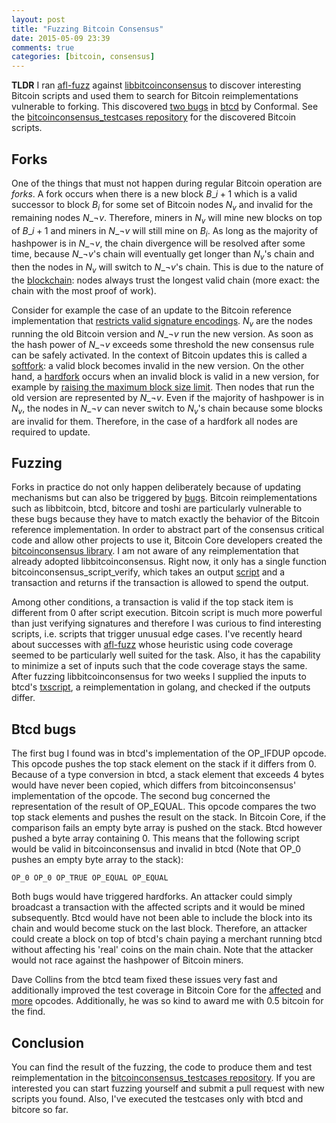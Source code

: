```yaml
---
layout: post
title: "Fuzzing Bitcoin Consensus"
date: 2015-05-09 23:39
comments: true
categories: [bitcoin, consensus]
---
```


**TLDR** I ran [afl-fuzz](http://lcamtuf.coredump.cx/afl/) against [libbitcoinconsensus](https://github.com/bitcoin/bitcoin/blob/15facb4aca75122b6ae0dcc6f6e112127e6a0e59/doc/release-notes/release-notes-0.10.0.md#consensus-library) to discover interesting Bitcoin scripts and used them to search for Bitcoin reimplementations vulnerable to forking. This discovered [two bugs](https://github.com/btcsuite/btcd/commit/f284b9b3947eb33b91e31deec74936855feed61f) in [btcd](https://github.com/btcsuite/btcd) by Conformal.
See the [bitcoinconsensus_testcases repository](https://github.com/jonasnick/bitcoinconsensus_testcases) for the discovered Bitcoin scripts.

<!-- more -->

Forks
---
One of the things that must not happen during regular Bitcoin operation are *forks*.
A fork occurs when there is a new block $B\_{i+1}$ which is a valid successor to block $B_i$ for some set of Bitcoin nodes $N_v$ and invalid for the remaining nodes $N\_{\neg v}$.
Therefore, miners in $N_v$ will mine new blocks on top of $B\_{i+1}$ and miners in $N\_{\neg v}$ will still mine on $B_i$.
As long as the majority of hashpower is in $N\_{\neg v}$, the chain divergence will be resolved after some time, because $N\_{\neg v}$'s chain will eventually get longer than $N_v$'s chain
and then the nodes in $N_v$ will switch to $N\_{\neg v}$'s chain. 
This is due to the nature of the [blockchain](https://en.bitcoin.it/wiki/Block_chain): nodes always trust the longest valid chain (more exact: the chain with the most proof of work).

Consider for example the case of an update to the Bitcoin reference implementation that [restricts valid signature encodings](https://github.com/bitcoin/bips/blob/ced361de1d47c71e967430e17339be520b71bb1a/bip-0062.mediawiki#block-validity). $N_v$ are the nodes running the old Bitcoin version and $N\_{\neg v}$ run the new version. 
As soon as the hash power of $N\_{\neg v}$ exceeds some threshold the new consensus rule can be safely activated. 
In the context of Bitcoin updates this is called a [softfork](https://en.bitcoin.it/wiki/Softfork): a valid block becomes invalid in the new version.
On the other hand, a [hardfork](https://en.bitcoin.it/wiki/Hardfork) occurs when an invalid block is valid in a new version, for example by [raising the maximum block size limit](http://gavinandresen.ninja/time-to-roll-out-bigger-blocks).
Then nodes that run the old version are represented by $N\_{\neg v}$. Even if the majority of hashpower is in $N_v$, the nodes in $N\_{\neg v}$ can never switch 
to $N_v$'s chain because some blocks are invalid for them. 
Therefore, in the case of a hardfork all nodes are required to update.

Fuzzing
---
Forks in practice do not only happen deliberately because of updating mechanisms but can also be triggered by [bugs](https://github.com/bitcoin/bips/blob/master/bip-0050.mediawiki).
Bitcoin reimplementations such as libbitcoin, btcd, bitcore and toshi are particularly vulnerable to these bugs because they have to match exactly the behavior of the Bitcoin reference implementation.
In order to abstract part of the consensus critical code and allow other projects to use it, Bitcoin Core developers created the [bitcoinconsensus library](https://github.com/bitcoin/bitcoin/blob/15facb4aca75122b6ae0dcc6f6e112127e6a0e59/doc/release-notes/release-notes-0.10.0.md#consensus-library). 
I am not aware of any reimplementation that already adopted libbitcoinconsensus.
Right now, it only has a single function bitcoinconsensus_script_verify, which takes an output [script](https://en.bitcoin.it/wiki/Script) and a transaction and returns if the transaction is allowed to spend the output.

Among other conditions, a transaction is valid if the top stack item is different from 0 after script execution.
Bitcoin script is much more powerful than just verifying signatures and therefore I was curious to find interesting scripts, i.e. scripts that trigger unusual edge cases.
I've recently heard about successes with [afl-fuzz](http://lcamtuf.coredump.cx/afl/) whose heuristic using code coverage seemed to be particularly well suited for the task.
Also, it has the capability to minimize a set of inputs such that the code coverage stays the same. 
After fuzzing libbitcoinconsensus for two weeks I supplied the inputs to btcd's [txscript](https://github.com/btcsuite/btcd/tree/master/txscript), a reimplementation in golang, and checked if the outputs differ.

Btcd bugs
---
The first bug I found was in btcd's implementation of the OP\_IFDUP opcode. This opcode pushes the top stack element on the stack if it differs from 0.
Because of a type conversion in btcd, a stack element that exceeds 4 bytes would have never been copied, which differs from bitcoinconsensus' implementation of the opcode.
The second bug concerned the representation of the result of OP\_EQUAL. 
This opcode compares the two top stack elements and pushes the result on the stack.
In Bitcoin Core, if the comparison fails an empty byte array is pushed on the stack. 
Btcd however pushed a byte array containing 0.
This means that the following script would be valid in bitcoinconsensus and invalid in btcd (Note that OP\_0 pushes an empty byte array to the stack):
```
OP_0 OP_0 OP_TRUE OP_EQUAL OP_EQUAL
```

Both bugs would have triggered hardforks. An attacker could simply broadcast a transaction with the affected scripts and it would be mined subsequently.
Btcd would have not been able to include the block into its chain and would become stuck on the last block.
Therefore, an attacker could create a block on top of btcd's chain paying a merchant running btcd without affecting his 'real' coins on the main chain. 
Note that the attacker would not race against the hashpower of Bitcoin miners.

Dave Collins from the btcd team fixed these issues very fast and additionally improved the test coverage in Bitcoin Core for the [affected](https://github.com/bitcoin/bitcoin/pull/6112) and [more](https://github.com/bitcoin/bitcoin/pull/6075) opcodes.
Additionally, he was so kind to award me with 0.5 bitcoin for the find.

Conclusion
---
You can find the result of the fuzzing, the code to produce them and test reimplementation in the [bitcoinconsensus_testcases repository](https://github.com/jonasnick/bitcoinconsensus_testcases).
If you are interested you can start fuzzing yourself and submit a pull request with new scripts you found. 
Also, I've executed the testcases only with btcd and bitcore so far.
